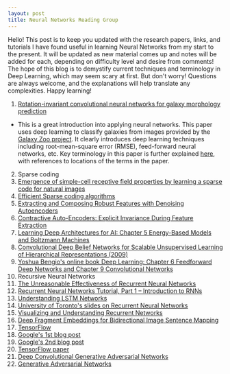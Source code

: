 ```yaml
---
layout: post
title: Neural Networks Reading Group
---
```


Hello! This post is to keep you updated with the research papers, links, and tutorials I have found useful in learning 
Neural Networks from my start to the present. It will be updated as new material comes up and notes will be added for each, depending on difficulty level and desire from comments! The hope of this blog is to demystify current techniques and terminology in Deep Learning, which may seem scary at first. But don't worry! Questions are always welcome, and
the explanations will help translate any complexities. Happy learning!

1. [Rotation-invariant convolutional neural networks for galaxy morphology prediction](http://arxiv.org/pdf/1503.07077.pdf)
  * This is a great introduction into applying neural networks. This paper uses deep learning to classify galaxies 
     from images provided by the [Galaxy Zoo project](http://www.galaxyzoo.org/). It clearly introduces deep learning 
     techniques including root-mean-square error (RMSE), feed-forward neural networks, etc. Key terminology in this 
     paper is further explained [here](), with references to locations of the terms in the paper.
2. Sparse coding
  1. [Emergence of simple-cell receptive field properties by learning a sparse code for natural images](http://redwood.berkeley.edu/bruno/papers/nature-paper.pdf)  
  2. [Efficient Sparse coding algorithms](http://ai.stanford.edu/~hllee/nips06-sparsecoding.pdf)  
3. [Extracting and Composing Robust Features with Denoising Autoencoders](http://www.cs.toronto.edu/~larocheh/publications/icml-2008-denoising-autoencoders.pdf)  
4. [Contractive Auto-Encoders: Explicit Invariance During Feature Extraction](http://www.icml-2011.org/papers/455_icmlpaper.pdf)  
5. [Learning Deep Architectures for AI: Chapter 5 Energy-Based Models and Boltzmann Machines](http://www.iro.umontreal.ca/~bengioy/papers/ftml.pdf)  
6. [Convolutional Deep Belief Networks for Scalable Unsupervised Learning of Hierarchical Representations (2009)](https://www.cs.princeton.edu/~rajeshr/papers/icml09-ConvolutionalDeepBeliefNetworks.pdf)  
7. [Yoshua Bengio's online book Deep Learning: Chapter 6 Feedforward Deep Networks and Chapter 9 Convolutional Networks](http://goodfeli.github.io/dlbook/)  
8. Recursive Neural Networks
  1. [The Unreasonable Effectiveness of Recurrent Neural Networks](http://karpathy.github.io/2015/05/21/rnn-effectiveness/)  
  2. [Recurrent Neural Networks Tutorial, Part 1 – Introduction to RNNs](http://www.wildml.com/2015/09/recurrent-neural-networks-tutorial-part-1-introduction-to-rnns/)  
  3. [Understanding LSTM Networks](http://colah.github.io/posts/2015-08-Understanding-LSTMs/)  
  4. [University of Toronto's slides on Recurrent Neural Networks](http://www.cs.toronto.edu/~asamir/cifar/Ilya_slides.pdf)  
9. [Visualizing and Understanding Recurrent Networks](http://arxiv.org/pdf/1506.02078v1.pdf)  
10. [Deep Fragment Embeddings for Bidirectional Image Sentence Mapping](http://arxiv.org/pdf/1406.5679v1.pdf)
11. [TensorFlow](http://tensorflow.org/)  
  1. [Google's 1st blog post](https://googleblog.blogspot.com/2015/11/tensorflow-smarter-machine-learning-for.html)
  2. [Google's 2nd blog post](http://googleresearch.blogspot.com/2015/11/tensorflow-googles-latest-machine_9.html)
  3. [TensorFlow paper](http://download.tensorflow.org/paper/whitepaper2015.pdf)
12. [Deep Convolutional Generative Adversarial Networks](http://arxiv.org/abs/1511.06434)
13. [Generative Adversarial Networks](http://papers.nips.cc/paper/5423-generative-adversarial-nets.pdf)

